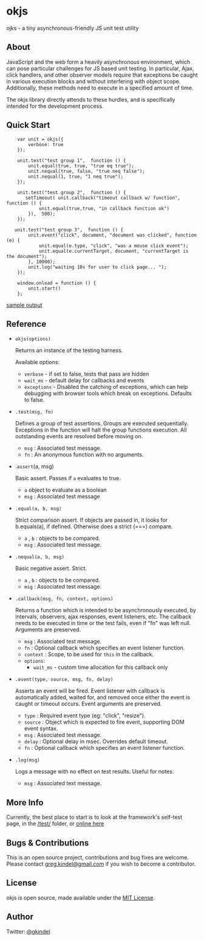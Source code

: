okjs
=============
 ojks - a tiny asynchronous-friendly JS unit test utility

About
-------------
JavaScript and the web form a heavily asynchronous environment, which can pose particular challenges for JS based unit
testing.  In particular, Ajax, click handlers, and other observer models require that exceptions be caught in various
execution blocks and without interfering with object scope.  Additionally, these methods need to execute in a specified
amount of time.

The okjs library directly attends to these hurdles, and is specifically intended for the development process.


Quick Start
-------------

        var unit = okjs({
            verbose: true
        });

        unit.test("test group 1",  function () {
            unit.equal(true, true, "true eq true");
            unit.nequal(true, false, "true neq false");
            unit.nequal(1, true, "1 neq true");
        });

        unit.test("test group 2",  function () {
           setTimeout( unit.callback("timeout callback w/ function", function () {
                unit.equal(true,true, "in callback function ok")
            }),  500);
        });

       unit.test("test group 3",  function () {
            unit.event("click", document, "document was clicked", function (e) {
                unit.equal(e.type, "click", "was a mouse click event");
                unit.equal(e.currentTarget, document, "currentTarget is the document");
            }, 10000);
            unit.log("waiting 10s for user to click page... ");
        });

        window.onload = function () {
            unit.start()
        };


[sample output](http://gkindel.com/okjs/test/quickstart.html)

Reference
-------------
* `okjs(options)`

    Returns an instance of the testing harness.

    Available options:
    * `verbose` - if set to false, tests that pass are hidden
    * `wait_ms` - default delay for callbacks and events
    * `exceptions` - Disabled the catching of exceptions, which can help debugging with browser tools which
        break on exceptions. Defaults to false.

* `.test(msg, fn)`

    Defines a group of test assertions. Groups are executed sequentially. Exceptions in the function will
    halt the group functions execution.  All outstanding events are resolved before moving on.

    * `msg` : Associated test message.
    * `fn` : An anonymous function with no arguments.

* .`assert`(a, msg)

    Basic assert.  Passes if `a` evaluates to true.

    * `a` object to evaluate as a boolean
    * `msg` : Associated test message

* `.equal(a, b, msg)`

    Strict comparison assert.  If objects are passed in, it looks for b.equals(a),
    if defined. Otherwise does a strict (===) compare.

    * `a` , `b` : objects to be compared.
    * `msg` : Associated test message.


* `.nequal(a, b, msg)`

    Basic negative assert. Strict.

    * `a` , `b` : objects to be compared.
    * `msg` : Associated test message.

* `.callback(msg, fn, context, options)`

    Returns a function which is intended to be asynchronously executed, by intervals, observers,
    ajax responses, event listeners, etc. The callback needs to be executed in time or the
    test fails, even if "fn" was left null. Arguments are preserved.

    * `msg` : Associated test message.
    * `fn` : Optional callback which specifies an event listener function.
    * `context` : Scope, to be used for `this` in the callback.
    * `options`:
        * `wait_ms` - custom time allocation for this callback only

* `.event(type, source, msg, fn, delay)`

    Asserts an event will be fired. Event listener with callback is automatically added, waited
     for, and removed once either the event is caught or timeout occurs.  Event arguments are preserved.

    * `type` : Required event type (eg: "click", "resize").
    * `source` : Object which is expected to fire event, supporting DOM event syntax.
    * `msg` : Associated test message.
    * `delay` : Optional delay in msec. Overrides default timeout.
    * `fn` : Optional callback which specifies an event listener function.

* `.log(msg)`

    Logs a message with no effect on test results. Useful for notes.

    * `msg` : Associated text message.

More Info
-------------

Currently, the best place to start is to look at the framework's self-test page, in the [/test/](test/) folder,
 or [online here](http://gkindel.com/okjs/test/test.html)


Bugs & Contributions
-------------

This is an open source project, contributions and bug fixes are welcome.  Please contact greg.kindel@gmail.com if you
wish to become a contributor.


License
-------------
okjs is open source, made available under the [MIT License](http://www.opensource.org/licenses/mit-license.php).


Author
-------------
Twitter: [@gkindel](http://twitter.com/#!/gkindel)
